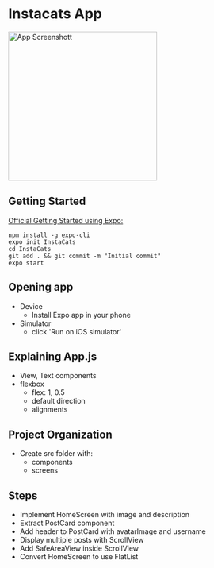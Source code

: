 # Instacats App

<img src="https://raw.githubusercontent.com/react-native-jax/instacats/master/instacats.png" alt="App Screenshott" width="300">

## Getting Started

[Official Getting Started using Expo:](https://facebook.github.io/react-native/docs/getting-started.html)

```
npm install -g expo-cli
expo init InstaCats
cd InstaCats
git add . && git commit -m "Initial commit"
expo start
```

## Opening app

- Device
  - Install Expo app in your phone
- Simulator
  - click 'Run on iOS simulator'

## Explaining App.js

- View, Text components
- flexbox
  - flex: 1, 0.5
  - default direction
  - alignments

## Project Organization

- Create src folder with:
  - components
  - screens

## Steps

- Implement HomeScreen with image and description
- Extract PostCard component
- Add header to PostCard with avatarImage and username
- Display multiple posts with ScrollView
- Add SafeAreaView inside ScrollView
- Convert HomeScreen to use FlatList
